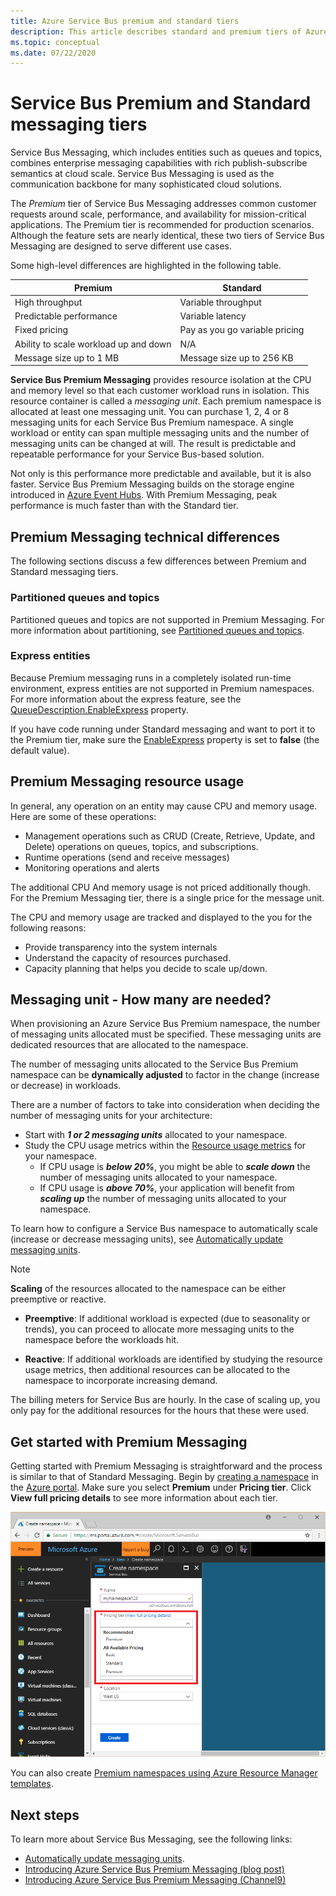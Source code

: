 ```yaml
---
title: Azure Service Bus premium and standard tiers
description: This article describes standard and premium tiers of Azure Service Bus. Compares these tiers and provides technical differences.
ms.topic: conceptual
ms.date: 07/22/2020
---
```


# Service Bus Premium and Standard messaging tiers

Service Bus Messaging, which includes entities such as queues and topics, combines enterprise messaging capabilities with rich publish-subscribe semantics at cloud scale. Service Bus Messaging is used as the communication backbone for many sophisticated cloud solutions.

The *Premium* tier of Service Bus Messaging addresses common customer requests around scale, performance, and availability for mission-critical applications. The Premium tier is recommended for production scenarios. Although the feature sets are nearly identical, these two tiers of Service Bus Messaging are designed to serve different use cases.

Some high-level differences are highlighted in the following table.

| Premium | Standard |
| --- | --- |
| High throughput |Variable throughput |
| Predictable performance |Variable latency |
| Fixed pricing |Pay as you go variable pricing |
| Ability to scale workload up and down |N/A |
| Message size up to 1 MB |Message size up to 256 KB |

**Service Bus Premium Messaging** provides resource isolation at the CPU and memory level so that each customer workload runs in isolation. This resource container is called a *messaging unit*. Each premium namespace is allocated at least one messaging unit. You can purchase 1, 2, 4 or 8 messaging units for each Service Bus Premium namespace. A single workload or entity can span multiple messaging units and the number of messaging units can be changed at will. The result is predictable and repeatable performance for your Service Bus-based solution.

Not only is this performance more predictable and available, but it is also faster. Service Bus Premium Messaging builds on the storage engine introduced in [Azure Event Hubs](https://azure.microsoft.com/services/event-hubs/). With Premium Messaging, peak performance is much faster than with the Standard tier.

## Premium Messaging technical differences

The following sections discuss a few differences between Premium and Standard messaging tiers.

### Partitioned queues and topics

Partitioned queues and topics are not supported in Premium Messaging. For more information about partitioning, see [Partitioned queues and topics](service-bus-partitioning.md).

### Express entities

Because Premium messaging runs in a completely isolated run-time environment, express entities are not supported in Premium namespaces. For more information about the express feature, see the [QueueDescription.EnableExpress](/dotnet/api/microsoft.servicebus.messaging.queuedescription.enableexpress#Microsoft_ServiceBus_Messaging_QueueDescription_EnableExpress) property.

If you have code running under Standard messaging and want to port it to the Premium tier, make sure the [EnableExpress](/dotnet/api/microsoft.servicebus.messaging.queuedescription.enableexpress#Microsoft_ServiceBus_Messaging_QueueDescription_EnableExpress) property is set to **false** (the default value).

## Premium Messaging resource usage
In general, any operation on an entity may cause CPU and memory usage. Here are some of these operations: 

- Management operations such as CRUD (Create, Retrieve, Update, and Delete) operations on queues, topics, and subscriptions.
- Runtime operations (send and receive messages)
- Monitoring operations and alerts

The additional CPU And memory usage is not priced additionally though. For the Premium Messaging tier, there is a single price for the message unit.

The CPU and memory usage are tracked and displayed to the you for the following reasons: 

- Provide transparency into the system internals
- Understand the capacity of resources purchased.
- Capacity planning that helps you decide to scale up/down.

## Messaging unit - How many are needed?

When provisioning an Azure Service Bus Premium namespace, the number of messaging units allocated must be specified. These messaging units are dedicated resources that are allocated to the namespace.

The number of messaging units allocated to the Service Bus Premium namespace can be **dynamically adjusted** to factor in the change (increase or decrease) in workloads.

There are a number of factors to take into consideration when deciding the number of messaging units for your architecture:

- Start with ***1 or 2 messaging units*** allocated to your namespace.
- Study the CPU usage metrics within the [Resource usage metrics](service-bus-metrics-azure-monitor.md#resource-usage-metrics) for your namespace.
    - If CPU usage is ***below 20%***, you might be able to ***scale down*** the number of messaging units allocated to your namespace.
    - If CPU usage is ***above 70%***, your application will benefit from ***scaling up*** the number of messaging units allocated to your namespace.

To learn how to configure a Service Bus namespace to automatically scale (increase or decrease messaging units), see [Automatically update messaging units](automate-update-messaging-units.md).

> [!NOTE]
> **Scaling** of the resources allocated to the namespace can be either preemptive or reactive.
>
>  * **Preemptive**: If additional workload is expected (due to seasonality or trends), you can proceed to allocate more messaging units to the namespace before the workloads hit.
>
>  * **Reactive**: If additional workloads are identified by studying the resource usage metrics, then additional resources can be allocated to the namespace to incorporate increasing demand.
>
> The billing meters for Service Bus are hourly. In the case of scaling up, you only pay for the additional resources for the hours that these were used.
>

## Get started with Premium Messaging

Getting started with Premium Messaging is straightforward and the process is similar to that of Standard Messaging. Begin by [creating a namespace](service-bus-create-namespace-portal.md) in the [Azure portal](https://portal.azure.com). Make sure you select **Premium** under **Pricing tier**. Click **View full pricing details** to see more information about each tier.

![create-premium-namespace][create-premium-namespace]

You can also create [Premium namespaces using Azure Resource Manager templates](https://azure.microsoft.com/resources/templates/101-servicebus-pn-ar/).

## Next steps

To learn more about Service Bus Messaging, see the following links:

- [Automatically update messaging units](automate-update-messaging-units.md).
- [Introducing Azure Service Bus Premium Messaging (blog post)](https://azure.microsoft.com/blog/introducing-azure-service-bus-premium-messaging/)
- [Introducing Azure Service Bus Premium Messaging (Channel9)](https://channel9.msdn.com/Blogs/Subscribe/Introducing-Azure-Service-Bus-Premium-Messaging)

<!--Image references-->

[create-premium-namespace]: ./media/service-bus-premium-messaging/select-premium-tier.png
